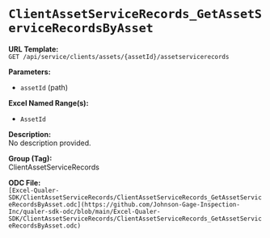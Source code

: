 # `ClientAssetServiceRecords_GetAssetServiceRecordsByAsset`

**URL Template:**  
`GET /api/service/clients/assets/{assetId}/assetservicerecords`

**Parameters:**  
- `assetId` (path)

**Excel Named Range(s):**  
- `AssetId`

**Description:**  
No description provided.

**Group (Tag):**  
ClientAssetServiceRecords

**ODC File:**  
`[Excel-Qualer-SDK/ClientAssetServiceRecords/ClientAssetServiceRecords_GetAssetServiceRecordsByAsset.odc](https://github.com/Johnson-Gage-Inspection-Inc/qualer-sdk-odc/blob/main/Excel-Qualer-SDK/ClientAssetServiceRecords/ClientAssetServiceRecords_GetAssetServiceRecordsByAsset.odc)`

